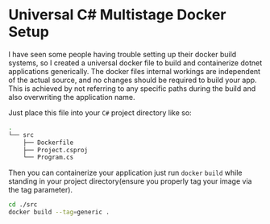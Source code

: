 # Universal C# Multistage Docker Setup

I have seen some people having trouble setting up their docker build systems, so I created a universal docker file to build and containerize dotnet applications generically.
The docker files internal workings are independent of the actual source, and no changes should be required to build your app.
This is achieved by not referring to any specific paths during the build and also overwriting the application name.

Just place this file into your `C#` project directory like so:

```bash
.
└── src
    ├── Dockerfile
    ├── Project.csproj
    └── Program.cs
```

Then you can containerize your application just run `docker` `build` while standing in your project directory(ensure you properly tag your image via the tag parameter).

```bash
cd ./src
docker build --tag=generic .
```
